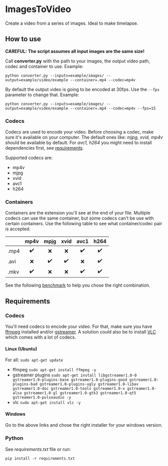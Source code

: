 # ImagesToVideo

Create a video from a series of images. Ideal to make timelapse.

## How to use

**CAREFUL: The script assumes all input images are the same size!**

Call **converter.py** with the path to your images, the output video path, codec and container to use. Example: 

    python converter.py --inputs=example/images/ --output=example/video/example --container=.mp4 --codec=mp4v

By default the output video is going to be encoded at 30fps. Use the `--fps` parameter to change that. Example:

    python converter.py --inputs=example/images/ --output=example/video/example --container=.mp4 --codec=mp4v --fps=15

### Codecs

Codecs are used to encode your video. Before choosing a codec, make sure it's available on your computer. The default ones like: *mjpg, xvid, mp4v* should be available by default. For *avc1, h264* you might need to install dependencies first, see [requirements](##requirements).

Supported codecs are:

- mp4v
- mjpg
- xvid
- avc1
- h264

### Containers

Containers are the extension you'll see at the end of your file. Multiple codecs can use the same container, but some codecs can't be use with certain containers. Use the following table to see what container/codec pair is accepted.

|      | mp4v | mpjg | xvid | avc1 | h264 |
|----- |:----:|:----:|:----:|:----:|:----:|
| .mp4 |   ✔️  |   ❌ |   ❌ |   ✔️  |   ✔️  |
| .avi |   ❌ |   ✔️  |   ✔️  |   ❌ |   ✔️  |
| .mkv |   ✔️  |   ❌ |   ❌ |   ✔️  |   ✔️  |

See the following [benchmark](https://github.com/opencv/opencv/wiki/Video-capture-and-write-benchmark) to help you chose the right combination.

## Requirements

### Codecs

You'll need codecs to encode your video. For that, make sure you have [ffmpeg](https://ffmpeg.org/) installed and/or [gstreamer](https://gstreamer.freedesktop.org/). A solution could also be to install [VLC](https://www.videolan.org/vlc/index.html) which comes with a lot of codecs.

#### Linux (Ubuntu)

For all: `sudo apt-get update`

- ffmpeg `sudo apt-get install ffmpeg -y`
- gstreamer plugins `sudo apt-get install libgstreamer1.0-0 gstreamer1.0-plugins-base gstreamer1.0-plugins-good gstreamer1.0-plugins-bad gstreamer1.0-plugins-ugly gstreamer1.0-libav gstreamer1.0-doc gstreamer1.0-tools gstreamer1.0-x gstreamer1.0-alsa gstreamer1.0-gl gstreamer1.0-gtk3 gstreamer1.0-qt5 gstreamer1.0-pulseaudio -y`
- vlc `sudo apt-get install vlc -y` 

#### Windows

Go to the above links and chose the right installer for your windows version.

### Python

See *requirements.txt* file or run:

    pip install -r requirements.txt